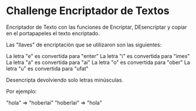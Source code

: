 <h1>Challenge Encriptador de Textos</h1>

Encriptador de Texto con las funciones de Encriptar, DEsencriptar y copiar en el portapapeles el texto encriptado.

Las "llaves" de encriptación que se utilizaron son las siguientes:

La letra "e" es convertida para "enter"
La letra "i" es convertida para "imes"
La letra "a" es convertida para "ai"
La letra "o" es convertida para "ober"
La letra "u" es convertida para "ufat"


Desencripta devolviendo solo letras minúsculas.

Por ejemplo:

"hola" => "hoberlai"
"hoberlai" => "hola"
